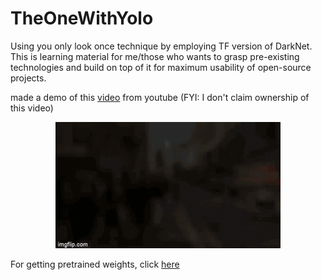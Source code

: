 # TheOneWithYolo
Using you only look once technique by employing TF version of DarkNet. This is learning material for me/those who wants to grasp pre-existing technologies and build on top of it for maximum usability of open-source projects.





made a demo of this [video](https://youtu.be/NyLF8nHIquM) from youtube (FYI: I don't claim ownership of this video)

<p align="center"> <img src="demo.gif"/> </p>

For getting pretrained weights, click [here](https://drive.google.com/drive/folders/0B1tW_VtY7onidEwyQ2FtQVplWEU)

